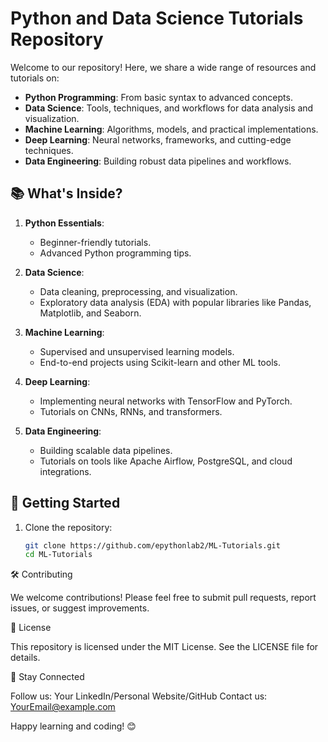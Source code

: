 # Python and Data Science Tutorials Repository

Welcome to our repository! Here, we share a wide range of resources and tutorials on:

- **Python Programming**: From basic syntax to advanced concepts.
- **Data Science**: Tools, techniques, and workflows for data analysis and visualization.
- **Machine Learning**: Algorithms, models, and practical implementations.
- **Deep Learning**: Neural networks, frameworks, and cutting-edge techniques.
- **Data Engineering**: Building robust data pipelines and workflows.

## 📚 What's Inside?

1. **Python Essentials**:
   - Beginner-friendly tutorials.
   - Advanced Python programming tips.

2. **Data Science**:
   - Data cleaning, preprocessing, and visualization.
   - Exploratory data analysis (EDA) with popular libraries like Pandas, Matplotlib, and Seaborn.

3. **Machine Learning**:
   - Supervised and unsupervised learning models.
   - End-to-end projects using Scikit-learn and other ML tools.

4. **Deep Learning**:
   - Implementing neural networks with TensorFlow and PyTorch.
   - Tutorials on CNNs, RNNs, and transformers.

5. **Data Engineering**:
   - Building scalable data pipelines.
   - Tutorials on tools like Apache Airflow, PostgreSQL, and cloud integrations.

## 🚀 Getting Started

1. Clone the repository:
   ```bash
   git clone https://github.com/epythonlab2/ML-Tutorials.git
   cd ML-Tutorials

🛠️ Contributing

We welcome contributions! Please feel free to submit pull requests, report issues, or suggest improvements.

📄 License

This repository is licensed under the MIT License. See the LICENSE file for details.

🌟 Stay Connected

Follow us: Your LinkedIn/Personal Website/GitHub
Contact us: YourEmail@example.com

Happy learning and coding! 😊